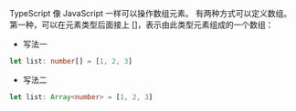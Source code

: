 TypeScript 像 JavaScript 一样可以操作数组元素。 有两种方式可以定义数组。 第一种，可以在元素类型后面接上 []，表示由此类型元素组成的一个数组：

- 写法一

```ts
let list: number[] = [1, 2, 3]
```

- 写法二

```ts
let list: Array<number> = [1, 2, 3]
```
